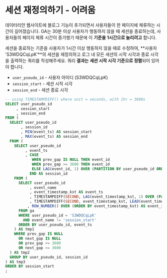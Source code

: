 # 세션 재정의하기 - 어려움
데이터리안 웹사이트에 블로그 기능이 추가되면서 사용자들이 한 페이지에 체류하는 시간이 길어졌습니다. GA는 30분 이상 사용자가 행동하지 않을 때 세션을 종료하는데, 사용자들의 페이지 체류 시간이 증가했기 때문에 이 **기준을** **1시간으로 늘리려고** 합니다.

세션을 종료하는 기준을 사용자가 1시간 이상 행동하지 않을 때로 수정하여, **사용자 'S3WDQCqLpK’**의 세션을 재정의하고 로그 내 모든 세션의 시작 시각과 종료 시각을 출력하는 쿼리를 작성해주세요. 쿼리 **결과는** **세션 시작 시각 기준으로 정렬**되어 있어야 합니다.

- `user_pseudo_id` - 사용자 아이디 (S3WDQCqLpK)
- `session_start` - 세션 시작 시각
- `session_end` - 세션 종료 시각

```sql
-- using TIMESTAMPDIFF() where unit = seconds, with 1hr = 3600s
SELECT user_pseudo_id
     , session_start
     , session_end
FROM (
  SELECT user_pseudo_id
       , session_id
       , MIN(event_ts) AS session_start
       , MAX(event_ts) AS session_end
  FROM (
    SELECT user_pseudo_id
         , event_ts
         , CASE 
            WHEN prev_gap IS NULL THEN event_id
            WHEN prev_gap >= 3600 THEN event_id
            ELSE LAG(event_id, 1) OVER (PARTITION BY user_pseudo_id ORDER BY event_ts)
           END AS session_id
    FROM (
      SELECT user_pseudo_id
           , event_name
           , event_timestamp_kst AS event_ts
           , TIMESTAMPDIFF(SECOND, LAG(event_timestamp_kst, 1) OVER (PARTITION BY user_pseudo_id ORDER BY event_timestamp_kst), event_timestamp_kst) AS prev_gap
           , TIMESTAMPDIFF(SECOND, event_timestamp_kst, LEAD(event_timestamp_kst, 1) OVER (PARTITION BY user_pseudo_id ORDER BY event_timestamp_kst)) AS next_gap
          , ROW_NUMBER() OVER (ORDER BY event_timestamp_kst) AS event_id
      FROM ga
      WHERE user_pseudo_id = 'S3WDQCqLpK'
        AND event_name != 'session_start'
      ORDER BY user_pseudo_id, event_ts
    ) AS tmp1
    WHERE prev_gap IS NULL
      OR next_gap IS NULL
      OR prev_gap >= 3600
      OR next_gap >= 3600
  ) AS tmp2 
  GROUP BY user_pseudo_id, session_id
) AS tmp3
ORDER BY session_start
;
```
